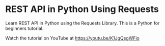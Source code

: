 # REST API in Python Using Requests
Learn REST API in Python using the Requests Library. This is a Python for beginners tutorial.

Watch the tutorial on YouTube at https://youtu.be/K1JgQsgWFio